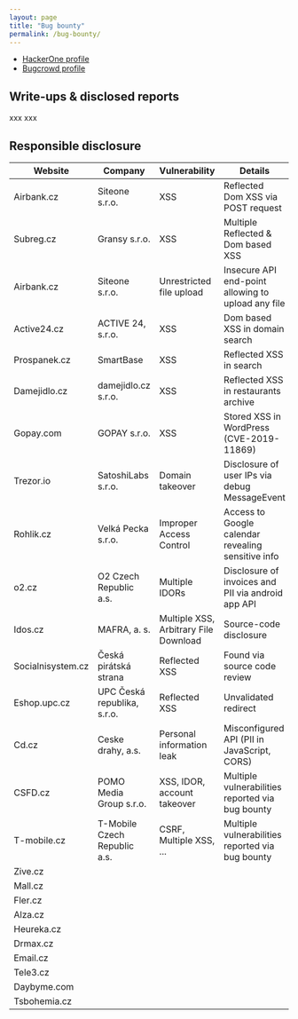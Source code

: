 ```yaml
---
layout: page
title: "Bug bounty"
permalink: /bug-bounty/
---
```


* [HackerOne profile](#hello)
* [Bugcrowd profile](#hello)

## Write-ups & disclosed reports

xxx
xxx

## Responsible disclosure

| Website           | Company                      | Vulnerability                         | Details                                            | Reward | References |
|-------------------|------------------------------|---------------------------------------|----------------------------------------------------|--------|------------|
| Airbank.cz        | Siteone s.r.o.               | XSS                                   | Reflected Dom XSS via POST request                 | Yes    |            |
| Subreg.cz         | Gransy s.r.o.                | XSS                                   | Multiple Reflected & Dom based XSS                 | Yes    |            |
| Airbank.cz        | Siteone s.r.o.               | Unrestricted file upload              | Insecure API end-point allowing to upload any file | Yes    |            |
| Active24.cz       | ACTIVE 24, s.r.o.            | XSS                                   | Dom based XSS in domain search                     | No     |            |
| Prospanek.cz      | SmartBase                    | XSS                                   | Reflected XSS in search                            | No     |            |
| Damejidlo.cz      | damejidlo.cz s.r.o.          | XSS                                   | Reflected XSS in restaurants archive               | Yes    |            |
| Gopay.com         | GOPAY s.r.o.                 | XSS                                   | Stored XSS in WordPress (CVE-2019-11869)           | No     |            |
| Trezor.io         | SatoshiLabs s.r.o.           | Domain takeover                       | Disclosure of user IPs via debug MessageEvent      | Yes    |            |
| Rohlik.cz         | Velká Pecka s.r.o.           | Improper Access Control               | Access to Google calendar revealing sensitive info | No     |            |
| o2.cz             | O2 Czech Republic a.s.       | Multiple IDORs                        | Disclosure of invoices and PII via android app API | No     |            |
| Idos.cz           | MAFRA, a. s.                 | Multiple XSS, Arbitrary File Download | Source-code disclosure                             | No     |            |
| Socialnisystem.cz | Česká pirátská strana        | Reflected XSS                         | Found via source code review                       | No     |            |
| Eshop.upc.cz      | UPC Česká republika, s.r.o.  | Reflected XSS                         | Unvalidated redirect                               | No     |            |
| Cd.cz             | Ceske drahy, a.s.            | Personal information leak             | Misconfigured API (PII in JavaScript, CORS)        | Yes    |            |
| CSFD.cz           | POMO Media Group s.r.o.      | XSS, IDOR, account takeover           | Multiple vulnerabilities reported via bug bounty   | Yes    |            |
| T-mobile.cz       | T-Mobile Czech Republic a.s. | CSRF, Multiple XSS, ...               | Multiple vulnerabilities reported via bug bounty   | Yes    |            |
| Zive.cz           |                              |                                       |                                                    |        |            |
| Mall.cz           |                              |                                       |                                                    |        |            |
| Fler.cz           |                              |                                       |                                                    |        |            |
| Alza.cz           |                              |                                       |                                                    |        |            |
| Heureka.cz        |                              |                                       |                                                    |        |            |
| Drmax.cz          |                              |                                       |                                                    |        |            |
| Email.cz          |                              |                                       |                                                    |        |            |
| Tele3.cz          |                              |                                       |                                                    |        |            |
| Daybyme.com       |                              |                                       |                                                    |        |            |
| Tsbohemia.cz      |                              |                                       |                                                    |        |            |